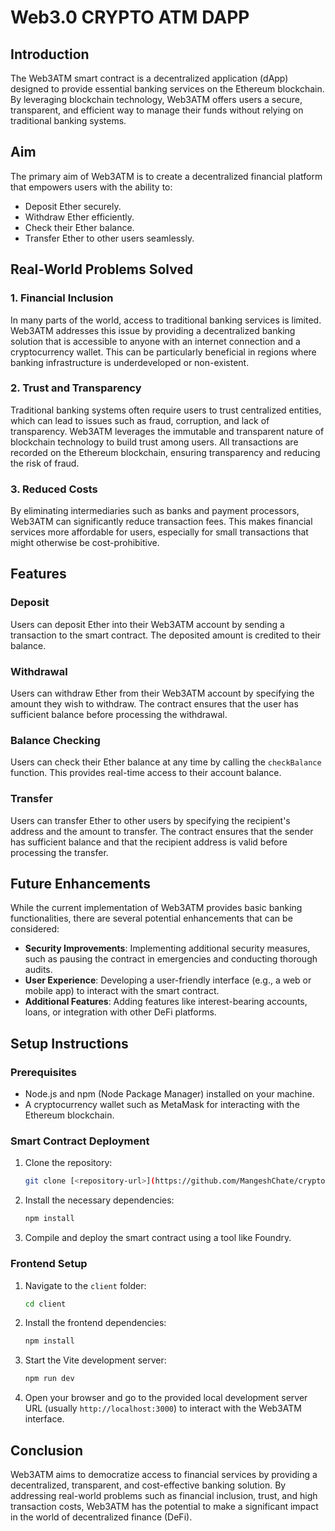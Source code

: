 

# Web3.0 CRYPTO ATM DAPP 

## Introduction

The Web3ATM smart contract is a decentralized application (dApp) designed to provide essential banking services on the Ethereum blockchain. By leveraging blockchain technology, Web3ATM offers users a secure, transparent, and efficient way to manage their funds without relying on traditional banking systems.

## Aim

The primary aim of Web3ATM is to create a decentralized financial platform that empowers users with the ability to:

- Deposit Ether securely.
- Withdraw Ether efficiently.
- Check their Ether balance.
- Transfer Ether to other users seamlessly.

## Real-World Problems Solved

### 1. Financial Inclusion

In many parts of the world, access to traditional banking services is limited. Web3ATM addresses this issue by providing a decentralized banking solution that is accessible to anyone with an internet connection and a cryptocurrency wallet. This can be particularly beneficial in regions where banking infrastructure is underdeveloped or non-existent.

### 2. Trust and Transparency

Traditional banking systems often require users to trust centralized entities, which can lead to issues such as fraud, corruption, and lack of transparency. Web3ATM leverages the immutable and transparent nature of blockchain technology to build trust among users. All transactions are recorded on the Ethereum blockchain, ensuring transparency and reducing the risk of fraud.

### 3. Reduced Costs

By eliminating intermediaries such as banks and payment processors, Web3ATM can significantly reduce transaction fees. This makes financial services more affordable for users, especially for small transactions that might otherwise be cost-prohibitive.

## Features

### Deposit

Users can deposit Ether into their Web3ATM account by sending a transaction to the smart contract. The deposited amount is credited to their balance.

### Withdrawal

Users can withdraw Ether from their Web3ATM account by specifying the amount they wish to withdraw. The contract ensures that the user has sufficient balance before processing the withdrawal.

### Balance Checking

Users can check their Ether balance at any time by calling the `checkBalance` function. This provides real-time access to their account balance.

### Transfer

Users can transfer Ether to other users by specifying the recipient's address and the amount to transfer. The contract ensures that the sender has sufficient balance and that the recipient address is valid before processing the transfer.

## Future Enhancements

While the current implementation of Web3ATM provides basic banking functionalities, there are several potential enhancements that can be considered:

- **Security Improvements**: Implementing additional security measures, such as pausing the contract in emergencies and conducting thorough audits.
- **User Experience**: Developing a user-friendly interface (e.g., a web or mobile app) to interact with the smart contract.
- **Additional Features**: Adding features like interest-bearing accounts, loans, or integration with other DeFi platforms.

## Setup Instructions

### Prerequisites

- Node.js and npm (Node Package Manager) installed on your machine.
- A cryptocurrency wallet such as MetaMask for interacting with the Ethereum blockchain.

### Smart Contract Deployment

1. Clone the repository:
   ```sh
   git clone [<repository-url>](https://github.com/MangeshChate/crypto-ATM-web3.0-dapp.git)
   
   ```

2. Install the necessary dependencies:
   ```sh
   npm install
   ```

3. Compile and deploy the smart contract using a tool like Foundry.

### Frontend Setup

1. Navigate to the `client` folder:
   ```sh
   cd client
   ```

2. Install the frontend dependencies:
   ```sh
   npm install
   ```

3. Start the Vite development server:
   ```sh
   npm run dev
   ```

4. Open your browser and go to the provided local development server URL (usually `http://localhost:3000`) to interact with the Web3ATM interface.

## Conclusion

Web3ATM aims to democratize access to financial services by providing a decentralized, transparent, and cost-effective banking solution. By addressing real-world problems such as financial inclusion, trust, and high transaction costs, Web3ATM has the potential to make a significant impact in the world of decentralized finance (DeFi).


